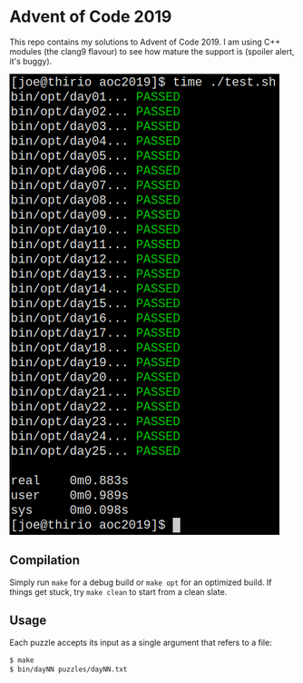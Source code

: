 # Advent of Code 2019

This repo contains my solutions to Advent of Code 2019. I am using C++ modules
(the clang9 flavour) to see how mature the support is (spoiler alert, it's
buggy).

![Screenshot of timing info for all solutions](timing.png)

## Compilation

Simply run `make` for a debug build or `make opt` for an optimized build. If
things get stuck, try `make clean` to start from a clean slate.

## Usage

Each puzzle accepts its input as a single argument that refers to a file:

    $ make
    $ bin/dayNN puzzles/dayNN.txt
